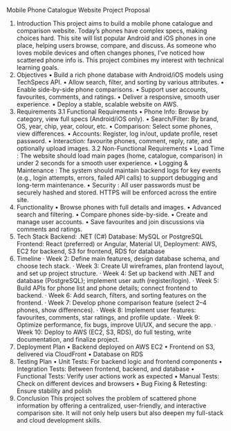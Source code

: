 Mobile Phone Catalogue Website Project Proposal
1. Introduction
This project aims to build a mobile phone catalogue and comparison website. Today’s phones have complex specs, making choices hard. This site will list popular Android and iOS phones in one place, helping users browse, compare, and discuss.
As someone who loves mobile devices and often changes phones, I’ve noticed how scattered phone info is. This project combines my interest with technical learning goals. 
2. Objectives
•	Build a rich phone database with Android/iOS models using TechSpecs API.
•	Allow search, filter, and sorting by various attributes.
•	Enable side-by-side phone comparisons.
•	Support user accounts, favourites, comments, and ratings.
•	Deliver a responsive, smooth user experience.
•	Deploy a stable, scalable website on AWS.
3. Requirements
3.1 Functional Requirements
•	Phone Info: Browse by category, view full specs (Android/iOS only).
•	Search/Filter: By brand, OS, year, chip, year, colour, etc.
•	Comparison: Select some phones, view differences.
•	Accounts: Register, log in/out, update profile, reset password.
•	Interaction: favourite phones, comment, reply, rate, and optionally upload images.
3.2 Non-Functional Requirements
•	Load Time :
The website should load main pages (home, catalogue, comparison) in under 2 seconds for a smooth user experience.
•	Logging & Maintenance :
The system should maintain backend logs for key events (e.g., login attempts, errors, failed API calls) to support debugging and long-term maintenance.
•	Security :
All user passwords must be securely hashed and stored. HTTPS will be enforced across the entire site.
4. Functionality
•	Browse phones with full details and images.
•	Advanced search and filtering.
•	Compare phones side-by-side.
•	Create and manage user accounts.
•	Save favourites and join discussions via comments and ratings.
5. Tech Stack
Backend: .NET (C#)
Database: MySQL or PostgreSQL
Frontend: React (preferred) or Angular, Material UI,
Deployment: AWS, EC2 for backend, S3 for frontend, RDS for database
6. Timeline 
·       Week 2: Define main features, design database schema, and choose tech stack.
·       Week 3: Create UI wireframes, plan frontend layout, and set up project structure.
·       Week 4: Set up backend with .NET and database (PostgreSQL); implement user auth (register/login).
·       Week 5: Build APIs for phone list and phone details; connect frontend to backend.
·       Week 6: Add search, filters, and sorting features on the frontend.
·       Week 7: Develop phone comparison feature (select 2–4 phones, show differences).
·       Week 8: Implement user features: favourites, comments, star ratings, and profile update.
·       Week 9: Optimize performance, fix bugs, improve UI/UX, and secure the app.
·       Week 10: Deploy to AWS (EC2, S3, RDS), do full testing, write documentation, and finalize project.
7. Deployment Plan
•	Backend deployed on AWS EC2
•	Frontend on S3, delivered via CloudFront
•	Database on RDS
8. Testing Plan
•	Unit Tests: For backend logic and frontend components
•	Integration Tests: Between frontend, backend, and database
•	Functional Tests: Verify user actions work as expected
•	Manual Tests: Check on different devices and browsers
•	Bug Fixing & Retesting: Ensure stability and polish
9. Conclusion
This project solves the problem of scattered phone information by offering a centralized, user-friendly, and interactive comparison site. It will not only help users but also deepen my full-stack and cloud development skills.

